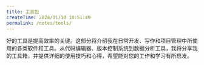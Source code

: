 ```yaml
---
title: 工具包
createTime: 2024/11/10 18:51:49
permalink: /notes/tools/
---
```

好的工具是提高效率的关键。这部分将介绍我在日常开发、写作和项目管理中所使用的各类软件和工具。从代码编辑器、版本控制系统到数据分析工具，我将分享我的工具箱，并提供详细的使用技巧和心得，希望能对您的工作和学习有所启发。
